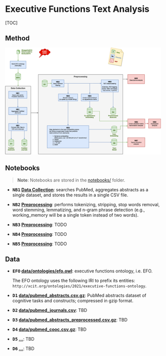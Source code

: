 # Executive Functions Text Analysis

[TOC]

## Method


![method pipeline](docs/pipeline.drawio.png)


## Notebooks

> **Note**: Notebooks are stored in the [notebooks/](notebooks/) folder.

- **<kbd>NB1</kbd> [Data Collection](notebooks/1%20Data%20Collection.ipynb)**: searches PubMed, aggregates abstracts as a single dataset, and stores the results in a single CSV file.

- **<kbd>NB2</kbd> [Preprocessing](notebooks/2%20Preprocessing.ipynb)**: performs tokenizing, stripping, stop words removal, word stemming, lemmatizing, and n-gram phrase detection (e.g., working_memory will be a single token instead of two words).

- **<kbd>NB3</kbd> [Preprocessing](notebooks/2%20Preprocessing.ipynb)**: TODO

- **<kbd>NB4</kbd> [Preprocessing](notebooks/2%20Preprocessing.ipynb)**: TODO

- **<kbd>NB5</kbd> [Preprocessing](notebooks/2%20Preprocessing.ipynb)**: TODO

## Data

- **<kbd>EFO</kbd> [data/ontologies/efo.owl](data/ontologies/efo.owl)**: executive functions ontology, i.e. EFO.
  
  The EFO ontology uses the following IRI to prefix its entities: `http://xcit.org/ontologies/2021/executive-functions-ontology`.

- **<kbd>D1</kbd> [data/pubmed_abstracts.csv.gz](data/pubmed_abstracts.csv.gz)**: PubMed abstracts dataset of cognitive tasks and constructs; compressed in gzip format.
- **<kbd>D2</kbd> [data/pubmed_journals.csv](data/pubmed_journals.csv)**: TBD

- **<kbd>D3</kbd> [data/pubmed_abstracts_preprocessed.csv.gz](data/pubmed_abstracts_preprocessed.csv.gz)**: TBD

- **<kbd>D4</kbd> [data/pubmed_cooc.csv.gz](data/pubmed_cooc.csv.gz)**: TBD

- **<kbd>D5</kbd> [...]()**: TBD

- **<kbd>D6</kbd> [...]()**: TBD
